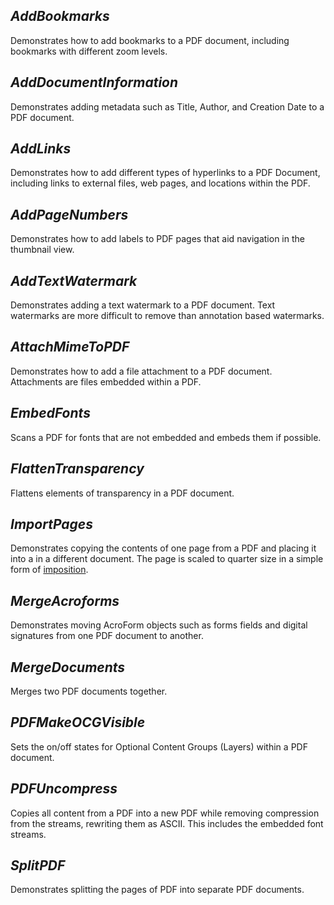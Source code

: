 ## ***AddBookmarks***
Demonstrates how to add bookmarks to a PDF document, including bookmarks with different zoom levels.

## ***AddDocumentInformation***
Demonstrates adding metadata such as Title, Author, and Creation Date to a PDF document.

## ***AddLinks***
Demonstrates how to add different types of hyperlinks to a PDF Document, including links to external files, web pages, and locations within the PDF.

## ***AddPageNumbers***
Demonstrates how to add labels to PDF pages that aid navigation in the thumbnail view.

## ***AddTextWatermark***
Demonstrates adding a text watermark to a PDF document. Text watermarks are more difficult to remove than annotation based watermarks.

## ***AttachMimeToPDF***
Demonstrates how to add a file attachment to a PDF document. Attachments are files embedded within a PDF.

## ***EmbedFonts***
Scans a PDF for fonts that are not embedded and embeds them if possible.

## ***FlattenTransparency***
Flattens elements of transparency in a PDF document.

## ***ImportPages***
Demonstrates copying the contents of one page from a PDF and placing it into a in a different document. The page is scaled to quarter size in a simple form of [imposition](https://en.wikipedia.org/wiki/Imposition).

## ***MergeAcroforms***
Demonstrates moving AcroForm objects such as forms fields and digital signatures from one PDF document to another.

## ***MergeDocuments***
Merges two PDF documents together.

## ***PDFMakeOCGVisible***
Sets the on/off states for Optional Content Groups (Layers) within a PDF document.

## ***PDFUncompress***
Copies all content from a PDF into a new PDF while removing compression from the streams, rewriting them as ASCII. This includes the embedded font streams.

## ***SplitPDF***
Demonstrates splitting the pages of PDF into separate PDF documents.
